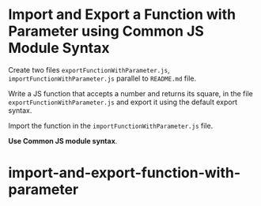 # Import and Export a Function with Parameter using Common JS Module Syntax

Create two files `exportFunctionWithParameter.js`, `importFunctionWithParameter.js` parallel to `README.md` file.

Write a JS function that accepts a number and returns its square, in the file `exportFunctionWithParameter.js` and export it using the default export syntax.

Import the function in the `importFunctionWithParameter.js` file.

<b>Use Common JS module syntax</b>.
# import-and-export-function-with-parameter
